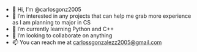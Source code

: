 - 👋 Hi, I’m @carlosgonz2005
- 👀 I’m interested in any projects that can help me grab more experience as I am planning to major in CS
- 🌱 I’m currently learning Python and C++
- 💞️ I’m looking to collaborate on anything
- 📫 You can reach me at carlossgonzalezz2005@gmail.com

<!---
carlosgonz2005/carlosgonz2005 is a ✨ special ✨ repository because its `README.md` (this file) appears on your GitHub profile.
You can click the Preview link to take a look at your changes.
--->
